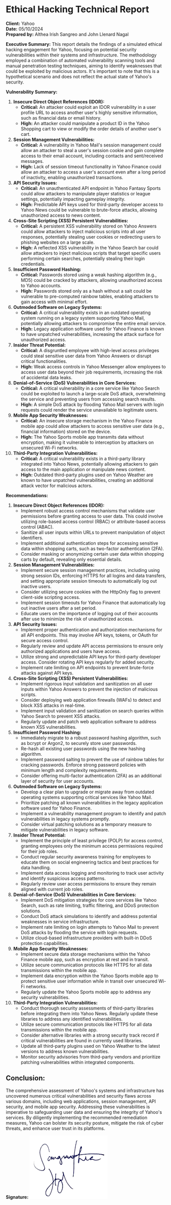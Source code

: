# Ethical Hacking Technical Report

**Client:** Yahoo  
**Date:** 05/10/2024  
**Prepared by:** Althea Irish Sangreo and John Llenard Nagal

**Executive Summary:**
This report details the findings of a simulated ethical hacking engagement for Yahoo, focusing on potential security vulnerabilities within their systems and infrastructure. The methodology employed a combination of automated vulnerability scanning tools and manual penetration testing techniques, aiming to identify weaknesses that could be exploited by malicious actors. It's important to note that this is a hypothetical scenario and does not reflect the actual state of Yahoo's security.

**Vulnerability Summary:**
1. **Insecure Direct Object References (IDOR):**
   - **Critical:** An attacker could exploit an IDOR vulnerability in a user profile URL to access another user's highly sensitive information, such as financial data or email history.
   - **High:** An attacker could manipulate a product ID in the Yahoo Shopping cart to view or modify the order details of another user's cart.
2. **Session Management Vulnerabilities:**
   - **Critical:** A vulnerability in Yahoo Mail's session management could allow an attacker to steal a user's session cookie and gain complete access to their email account, including contacts and sent/received messages.
   - **High:** Lack of session timeout functionality in Yahoo Finance could allow an attacker to access a user's account even after a long period of inactivity, enabling unauthorized transactions.
3. **API Security Issues:**
   - **Critical:** An unauthenticated API endpoint in Yahoo Fantasy Sports could allow attackers to manipulate player statistics or league settings, potentially impacting gameplay integrity.
   - **High:** Predictable API keys used for third-party developer access to Yahoo News could be vulnerable to brute-force attacks, allowing unauthorized access to news content.
4. **Cross-Site Scripting (XSS) Persistent Vulnerabilities:**
   - **Critical:** A persistent XSS vulnerability stored on Yahoo Answers could allow attackers to inject malicious scripts into all user responses, potentially stealing user cookies or redirecting users to phishing websites on a large scale.
   - **High:** A reflected XSS vulnerability in the Yahoo Search bar could allow attackers to inject malicious scripts that target specific users performing certain searches, potentially stealing their login credentials.
5. **Insufficient Password Hashing:**
   - **Critical:** Passwords stored using a weak hashing algorithm (e.g., MD5) could be cracked by attackers, allowing unauthorized access to Yahoo accounts.
   - **High:** Passwords stored only as a hash without a salt could be vulnerable to pre-computed rainbow tables, enabling attackers to gain access with minimal effort.
6. **Outmoded Software on Legacy Systems:**
   - **Critical:** A critical vulnerability exists in an outdated operating system running on a legacy system supporting Yahoo Mail, potentially allowing attackers to compromise the entire email service.
   - **High:** Legacy application software used for Yahoo Finance is known to have unpatched vulnerabilities, increasing the attack surface for unauthorized access.
7. **Insider Threat Potential:**
   - **Critical:** A disgruntled employee with high-level access privileges could steal sensitive user data from Yahoo Answers or disrupt critical functionalities.
   - **High:** Weak access controls in Yahoo Messenger allow employees to access user data beyond their job requirements, increasing the risk of accidental data leaks.
8. **Denial-of-Service (DoS) Vulnerabilities in Core Services:**
   - **Critical:** A critical vulnerability in a core service like Yahoo Search could be exploited to launch a large-scale DoS attack, overwhelming the service and preventing users from accessing search results.
   - **High:** A simple DoS attack by flooding Yahoo Mail servers with login requests could render the service unavailable to legitimate users.
9. **Mobile App Security Weaknesses:**
   - **Critical:** An insecure storage mechanism in the Yahoo Finance mobile app could allow attackers to access sensitive user data (e.g., financial information) stored on the device.
   - **High:** The Yahoo Sports mobile app transmits data without encryption, making it vulnerable to interception by attackers on unsecured Wi-Fi networks.
10. **Third-Party Integration Vulnerabilities:**
    - **Critical:** A critical vulnerability exists in a third-party library integrated into Yahoo News, potentially allowing attackers to gain access to the main application or manipulate news content.
    - **High:** Outdated third-party plugins used on Yahoo Weather are known to have unpatched vulnerabilities, creating an additional attack vector for malicious actors.

**Recommendations:**
1. **Insecure Direct Object References (IDOR):**
   - Implement robust access control mechanisms that validate user permissions before granting access to user data. This could involve utilizing role-based access control (RBAC) or attribute-based access control (ABAC).
   - Sanitize all user inputs within URLs to prevent manipulation of object identifiers.
   - Implement additional authentication steps for accessing sensitive data within shopping carts, such as two-factor authentication (2FA).
   - Consider masking or anonymizing certain user data within shopping carts by default, revealing only essential details.
2. **Session Management Vulnerabilities:**
   - Implement secure session management practices, including using strong session IDs, enforcing HTTPS for all logins and data transfers, and setting appropriate session timeouts to automatically log out inactive users.
   - Consider utilizing secure cookies with the HttpOnly flag to prevent client-side scripting access.
   - Implement session timeouts for Yahoo Finance that automatically log out inactive users after a set period.
   - Educate users on the importance of logging out of their accounts after use to minimize the risk of unauthorized access.
3. **API Security Issues:**
   - Implement proper authentication and authorization mechanisms for all API endpoints. This may involve API keys, tokens, or OAuth for secure access control.
   - Regularly review and update API access permissions to ensure only authorized applications and users have access.
   - Utilize strong and unpredictable API keys for third-party developer access. Consider rotating API keys regularly for added security.
   - Implement rate limiting on API endpoints to prevent brute-force attacks against API keys.
4. **Cross-Site Scripting (XSS) Persistent Vulnerabilities:**
   - Implement rigorous input validation and sanitization on all user inputs within Yahoo Answers to prevent the injection of malicious scripts.
   - Consider deploying web application firewalls (WAFs) to detect and block XSS attacks in real-time.
   - Implement input validation and sanitization on search queries within Yahoo Search to prevent XSS attacks.
   - Regularly update and patch web application software to address known XSS vulnerabilities.
5. **Insufficient Password Hashing:**
   - Immediately migrate to a robust password hashing algorithm, such as bcrypt or Argon2, to securely store user passwords.
   - Re-hash all existing user passwords using the new hashing algorithm.
   - Implement password salting to prevent the use of rainbow tables for cracking passwords. Enforce strong password policies with minimum length and complexity requirements.
   - Consider offering multi-factor authentication (2FA) as an additional layer of security for user accounts.
6. **Outmoded Software on Legacy Systems:**
   - Develop a clear plan to upgrade or migrate away from outdated operating systems supporting critical services like Yahoo Mail.
   - Prioritize patching all known vulnerabilities in the legacy application software used for Yahoo Finance.
   - Implement a vulnerability management program to identify and patch vulnerabilities in legacy systems promptly.
   - Consider virtual patching solutions as a temporary measure to mitigate vulnerabilities in legacy software.
7. **Insider Threat Potential:**
   - Implement the principle of least privilege (POLP) for access control, granting employees only the minimum access permissions required for their job roles.
   - Conduct regular security awareness training for employees to educate them on social engineering tactics and best practices for data handling.
   - Implement data access logging and monitoring to track user activity and identify suspicious access patterns.
   - Regularly review user access permissions to ensure they remain aligned with current job roles.
8. **Denial-of-Service (DoS) Vulnerabilities in Core Services:**
   - Implement DoS mitigation strategies for core services like Yahoo Search, such as rate limiting, traffic filtering, and DDoS protection solutions.
   - Conduct DoS attack simulations to identify and address potential weaknesses in service infrastructure.
   - Implement rate limiting on login attempts to Yahoo Mail to prevent DoS attacks by flooding the service with login requests.
   - Utilize cloud-based infrastructure providers with built-in DDoS protection capabilities.
9. **Mobile App Security Weaknesses:**
   - Implement secure data storage mechanisms within the Yahoo Finance mobile app, such as encryption at rest and in transit.
   - Utilize secure communication protocols like HTTPS for all data transmissions within the mobile app.
   - Implement data encryption within the Yahoo Sports mobile app to protect sensitive user information while in transit over unsecured Wi-Fi networks.
   - Regularly update the Yahoo Sports mobile app to address any security vulnerabilities.
10. **Third-Party Integration Vulnerabilities:**
    - Conduct thorough security assessments of third-party libraries before integrating them into Yahoo News. Regularly update these libraries to address any identified vulnerabilities.
    - Utilize secure communication protocols like HTTPS for all data transmissions within the mobile app.
    - Consider alternative libraries with a strong security track record if critical vulnerabilities are found in currently used libraries.
    - Update all third-party plugins used on Yahoo Weather to the latest versions to address known vulnerabilities.
    - Monitor security advisories from third-party vendors and prioritize patching vulnerabilities within integrated components.


## Conclusion:
The comprehensive assessment of Yahoo's systems and infrastructure has uncovered numerous critical vulnerabilities and security flaws across various domains, including web applications, session management, API security, and mobile app security. Addressing these vulnerabilities is imperative to safeguarding user data and ensuring the integrity of Yahoo's services. By diligently implementing the recommended remediation measures, Yahoo can bolster its security posture, mitigate the risk of cyber threats, and enhance user trust in its platforms.


**Signature:** ![signature](signature.png)
